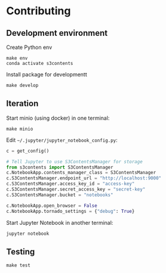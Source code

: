# Contributing

## Development environment

Create Python env

```
make env
conda activate s3contents
```

Install package for developmentt

```
make develop
```

## Iteration

Start minio (using docker) in one terminal:

```
make minio
```

Edit `~/.jupyter/jupyter_notebook_config.py`:

```python
c = get_config()

# Tell Jupyter to use S3ContentsManager for storage
from s3contents import S3ContentsManager
c.NotebookApp.contents_manager_class = S3ContentsManager
c.S3ContentsManager.endpoint_url = "http://localhost:9000"
c.S3ContentsManager.access_key_id = "access-key"
c.S3ContentsManager.secret_access_key = "secret-key"
c.S3ContentsManager.bucket = "notebooks"

c.NotebookApp.open_browser = False
c.NotebookApp.tornado_settings = {"debug": True}
```

Start Jupyter Notebook in another terminal:

```
jupyter notebook
```

## Testing

```
make test
```
